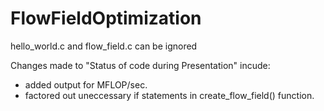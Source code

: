 # FlowFieldOptimization

hello_world.c and flow_field.c can be ignored

Changes made to "Status of code during Presentation" incude:
 
 - added output for MFLOP/sec.
 - factored out uneccessary if statements in create_flow_field() function.
